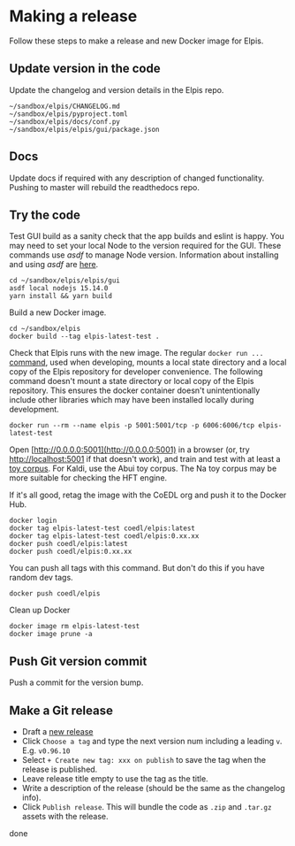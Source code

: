 # Making a release

Follow these steps to make a release and new Docker image for Elpis. 


## Update version in the code

Update the changelog and version details in the Elpis repo.

```
~/sandbox/elpis/CHANGELOG.md
~/sandbox/elpis/pyproject.toml
~/sandbox/elpis/docs/conf.py
~/sandbox/elpis/elpis/gui/package.json
```

## Docs

Update docs if required with any description of changed functionality. Pushing to master will rebuild the readthedocs repo.


## Try the code

Test GUI build as a sanity check that the app builds and eslint is happy. You may need to set your local Node to the version required for the GUI. These commands use *asdf* to manage Node version. Information about installing and using *asdf* are [here](https://asdf-vm.com/).

```
cd ~/sandbox/elpis/elpis/gui
asdf local nodejs 15.14.0
yarn install && yarn build
```


Build a new Docker image.

```
cd ~/sandbox/elpis
docker build --tag elpis-latest-test .
```


Check that Elpis runs with the new image. The regular `docker run ...` [command](elpis-dev-recipe.md), used when developing, mounts a local state directory and a local copy of the Elpis repository for developer convenience. The following command doesn't mount a state directory or local copy of the Elpis repository. This ensures the docker container doesn't unintentionally include other libraries which may have been installed locally during development. 

```
docker run --rm --name elpis -p 5001:5001/tcp -p 6006:6006/tcp elpis-latest-test
```

Open [http://0.0.0.0:5001](http://0.0.0.0:5001) in a browser (or, try [http://localhost:5001](http://localhost:5001) if that doesn't work), and  train and test with at least a [toy corpus](https://github.com/CoEDL/toy-corpora). For Kaldi, use the Abui toy corpus. The Na toy corpus may be more suitable for checking the HFT engine.

If it's all good, retag the image with the CoEDL org and push it to the Docker Hub.

```
docker login
docker tag elpis-latest-test coedl/elpis:latest
docker tag elpis-latest-test coedl/elpis:0.xx.xx
docker push coedl/elpis:latest 
docker push coedl/elpis:0.xx.xx
```


You can push all tags with this command. But don't do this if you have random dev tags.

```
docker push coedl/elpis
```


Clean up Docker

```
docker image rm elpis-latest-test
docker image prune -a
```


## Push Git version commit

Push a commit for the version bump.


## Make a Git release

* Draft a [new release](https://github.com/CoEDL/elpis/releases/new)
* Click `Choose a tag` and type the next version num including a leading `v`. E.g. `v0.96.10`
*  Select `+ Create new tag: xxx on publish` to save the tag when the release is published.
* Leave release title empty to use the tag as the title.
* Write a description of the release (should be the same as the changelog info).
* Click `Publish release`. This will bundle the code as `.zip` and `.tar.gz` assets with the release.

done
